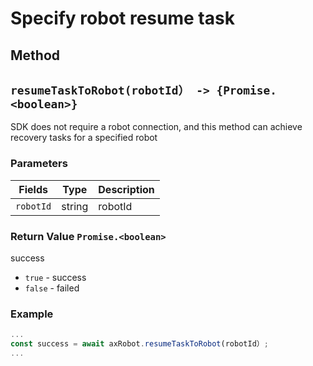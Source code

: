 # Specify robot resume task
## Method

## `resumeTaskToRobot(robotId） -> {Promise.<boolean>}`

SDK does not require a robot connection, and this method can achieve recovery tasks for a specified robot

### Parameters

| Fields         | Type           | Description            |
| ------ | ----------------------------- | -------- |
| `robotId` | string | robotId |

### Return Value `Promise.<boolean>`

success

* `true` - success
* `false` - failed

### Example

```javascript
...
const success = await axRobot.resumeTaskToRobot(robotId）;
...
```



